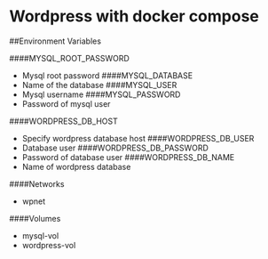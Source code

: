 # Wordpress with docker compose

##Environment Variables

####MYSQL_ROOT_PASSWORD
 * Mysql root password
####MYSQL_DATABASE
 * Name of the database
####MYSQL_USER
 * Mysql username
####MYSQL_PASSWORD
 * Password of mysql user

####WORDPRESS_DB_HOST
 * Specify wordpress database host
####WORDPRESS_DB_USER
 * Database user
####WORDPRESS_DB_PASSWORD
 * Password of database user
####WORDPRESS_DB_NAME
 * Name of wordpress database

####Networks
 * wpnet

####Volumes
 * mysql-vol
 * wordpress-vol


